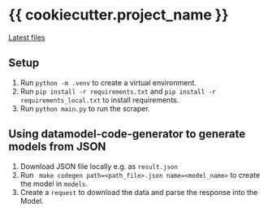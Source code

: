 # {{ cookiecutter.project_name }}

[Latest files](https://flatgithub.com/<repo>/blob/<branch>/output/result.json?filename=<path>)

## Setup

1. Run `python -m .venv` to create a virtual environment.
2. Run `pip install -r requirements.txt` and `pip install -r requirements_local.txt` to install requirements.
3. Run `python main.py` to run the scraper.


## Using datamodel-code-generator to generate models from JSON

1. Download JSON file locally e.g. as `result.json`
2. Run ` make codegen path=<path_file>.json name=<model_name>` to create the model in `models`. 
3. Create a `request` to download the data and parse the response into the Model.